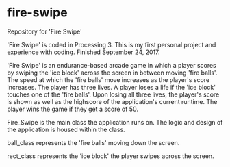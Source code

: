 # fire-swipe
Repository for 'Fire Swipe'

'Fire Swipe' is coded in Processing 3. This is my first personal project and experience with coding. Finished September 24, 2017.

'Fire Swipe' is an endurance-based arcade game in which a player scores by swiping the 'ice block' across the screen in between moving 'fire balls'. The speed at which the 'fire balls' move increases as the player's score increases. The player has three lives. A player loses a life if the 'ice block' touches one of the 'fire balls'. Upon losing all three lives, the player's score is shown as well as the highscore of the application's current runtime. The player wins the game if they get a score of 50.

Fire_Swipe is the main class the application runs on. The logic and design of the application is housed within the class.

ball_class represents the 'fire balls' moving down the screen.

rect_class represents the 'ice block' the player swipes across the screen.

